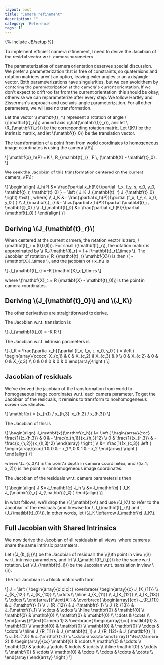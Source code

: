 ```yaml
---
layout: post
title: "Camera refinement"
description: ""
category: 'Reference'
tags: []
---
```

{% include JB/setup %}

To implement efficient camera refinement, I need to derive the Jacobian of the residial vector w.r.t. camera parameters.  

The parameterization of camera orientation deserves special discussion.  We prefer a parameterization that is free of constraints, so quaternions and rotation matrices aren't an option, leaving euler angles or an axis/angle vector. Both parameterizations have singularities, but we can avoid them by centering the parameterization at the camera's current orientation.  If we don't expect to drift too far from the current orientation, this should be okay; otherwise we can reparameterize after every step.  We follow Hartley and Zisserman's approach and use axis-angle parameterization.  For all other parameters, we will use no transformation.

Let the vector \\(\\mathbf{t}\_r\\) represent a rotation of angle \\(\\|\\mathbf{r}\_r\\|\\) around axis \\(\hat{\mathbf{t}}\_r\\), and let \\(R\_{\\mathbf{t}\_r}\\) be the corresponding rotation matrix.  Let \\(K\\) be the intrinsic matrix, and let \\(\mathbf{t}\_0\\) be the translation vector.

The transformation of a point from from world coordinates to homogeneous image coordinates is using the camera \\(P\\)
  
<div>
\[
    \mathbf{x}_h(P) = K \, R_{\mathbf{t}_r} , R \, (\mathbf{X} - \mathbf{t}_0) .
  \]
</div>

We seek the Jacobian of this transformation centered on the current camera, \\(P\\):

<div>
\[
    \begin{align}
    J_h(P) &= \frac{\partial x_h(P)}{\partial (f_x, f_y, s, x_0, y_0, \mathbf{t}_r, \mathbf{t}_0) } = \left ( J_K J_{\mathbf{t}_r} J_{\mathbf{t}_0} \right) \text{ , where} \\
      J_K &= \frac{\partial x_h(P)}{\partial (f_x, f_y, s, x_0, y_0 ) } \\
      J_{\mathbf{t}_r} &= \frac{\partial x_h(P)}{\partial (\mathbf{t}_r, \mathbf{t}_0) } \\
      J_{\mathbf{t}_0} &= \frac{\partial x_h(P)}{\partial (\mathbf{t}_0) }
    \end{align}
  \]
</div>

Deriving \\(J\_{\mathbf{t}\_r}\\)
------------------

When centered at the current camera, the rotation vector is zero, \\(\mathbf{t}\_r = (0,0,0)\\).  For small \\(\mathbf{t}\_r\\),  the rotation matrix is approximated by \\( R\_{\mathbf{t}\_r} = I + [\mathbf{t}\_r]\_\times \\).  The Jacobian of rotation \\( R\_{\mathbf{t}\_r} \mathbf{X}\\)  is then \\( -[\mathbf{X}]\_\times \\), and the jacobian of \\(x\_h\\) is 

<div>
\[
    J_{\mathbf{t}_r} = -K [\mathbf{X}_c]_\times
  \]
</div>

where  \\(\mathbf{X}\_c = R (\mathbf{X} - \mathbf{t}\_0)\\) is the point in camera coordinates.

Deriving \\(J\_{\mathbf{t}\_0}\\) and \\(J\_K\\)
-------------------------------------------------

The other derivatives are straightforward to derive.

The Jacobian w.r.t. translation is:

<div>
\[
    J_{\mathbf{t}_0} = -K R 
\]
</div>

The Jacobian w.r.t. intrinsic parameters is

<div>
\[
    J_K = \frac{\partial x_h}{\partial (f_x, f_y, s, x_0, y_0 ) } = \left ( \begin{array}{ccccc}
        X_{c,1} & 0 & X_{c,2} & X_{c,3} & 0 \\
        0 & X_{c,2} & 0 & 0 & X_{c,3}  \\
        0 & 0 & 0 & 0 & 0
        \end{array}\right )
  \]
</div>

Jacobian of residuals
--------------------

We've derived the jacobian of the transformation from world to homogeneous image coordinates w.r.t. each camera parameter.  To get the Jacobian of the residuals, it remains to transform to nonhomogeneous screen coordinates.  

<div>
\[
    \mathbf{x} = (x_{h,1} / x_{h,3}, x_{h,2} / x_{h,3})
  \]
</div>

The Jacobian of this is 

<div>
\[
\begin{align}
    J_\mathbf{x}(\mathbf{x_h}) &= 
    \left ( 
        \begin{array}{ccc}
        \frac{1}{x_{h,3}} & 0 & - \frac{x_{h,1}}{x_{h,3}^2} \\
        0 & \frac{1}{x_{h,3}} & - \frac{x_{h,2}}{x_{h,3}^2}
        \end{array}
    \right ) \\
      &=
      \frac{1}{x_{c,3}} 
    \left ( 
        \begin{array}{ccc}
        1 & 0 & - x_1 \\
        0 & 1 & - x_2
        \end{array}
    \right )
\end{align}
  \]
</div>

where \\(x\_{c,3}\\) is the point's depth in camera coordinates, and \\((x\_1, x\_2)\\) is the point in nonhomogeneous image coordinates.

The Jacobian of the residuals w.r.t. camera parameters is then

<div>
\[
\begin{align}
    J &= J_\mathbf{x} J_h \\
      &= J_\mathbf{x} [ J_K J_{\mathbf{t}_r} J_{\mathbf{t}_0} ]
\end{align}
\]
</div>

In what follows, we'll drop the \\(J\_\mathbf{x}\\) and use \\(J\_K\\) to refer to the Jacobian of the residuals (and likewise for \\(J\_{\mathbf{t}\_r}\\) and \\(J\_{\mathbf{t}\_0}\\)).  In other words, let \\(J\_K \leftarrow J\_\mathbf{x} J\_K\\).

Full Jacobian with Shared Intrinsics
-------------

We now derive the Jacobian of all residuals in all views, where cameras share the same intrinsic parameters.

Let \\(J\_{K\_{ij}}\\) be the Jacobian of residuals the \\(j\\)th point in view \\(i\\) w.r.t. intrinsic parameters, and let \\(J\_\\mathbf{R\_{i,j}}\\) be the same w.r.t. rotation.  Let \\(J\_{\mathbf{t}\_i}\\) be the Jacobian w.r.t. translation in view \\(i\\).

The full Jacobian  is a block matrix with form:
  
<div>
\[
J = 
\left (
    \begin{array}{c|c|c|c}
    \overbrace{
      \begin{array}{c}
        J_{K_{11}}  \\
        J_{K_{12}}  \\
        J_{K_{13}}  \\
           \cdots   \\
           \hline
        J_{K_{11}} \\
        J_{K_{12}} \\
        J_{K_{13}} \\
           \cdots \\
      \end{array}}^\text{All} & 
    \overbrace{
      \begin{array}{cc}
         J_{R_{11}} & J_{\mathbf{t}_1} \\
         J_{R_{12}} & J_{\mathbf{t}_1} \\
         J_{R_{13}} & J_{\mathbf{t}_1} \\
           \cdots & \cdots  \\
           \hline
         \mathbf{0} & \mathbf{0}       \\
         \mathbf{0} & \mathbf{0}       \\
         \mathbf{0} & \mathbf{0}       \\
           \cdots & \cdots  \\
      \end{array}}^\text{Camera 1} & 
      \overbrace{
      \begin{array}{cc}
          \mathbf{0} & \mathbf{0}  \\
          \mathbf{0} & \mathbf{0}  \\
          \mathbf{0} & \mathbf{0}  \\
           \cdots & \cdots  \\
           \hline
           J_{R_{11}} & J_{\mathbf{t}_1}  \\
           J_{R_{12}} & J_{\mathbf{t}_1}  \\
           J_{R_{13}} & J_{\mathbf{t}_1}  \\
           \cdots & \cdots 
       \end{array}}^\text{Camera 2} &
      \begin{array}{cc}
       \mathbf{0} & \cdots \\
       \mathbf{0} & \cdots \\
       \mathbf{0} & \cdots \\
           \cdots & \cdots & \cdots  \\
           \hline
       \mathbf{0} & \cdots \\
       \mathbf{0} & \cdots \\
       \mathbf{0} & \cdots \\
           \cdots & \cdots & \cdots  \\
      \end{array}
    \end{array}
    \right )
\]
</div>
